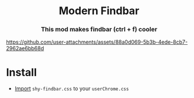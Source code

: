 <h1 align=center>Modern Findbar</h1>

<h3 align=center>This mod makes findbar (ctrl + f) cooler</h3>

https://github.com/user-attachments/assets/88a0d069-5b3b-4ede-8cb7-2962ae6bb68d

# Install

- [Import](https://developer.mozilla.org/en-US/docs/Web/CSS/@import) `shy-findbar.css` to your `userChrome.css`

